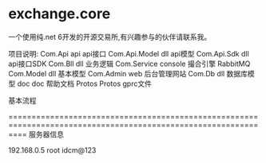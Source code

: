 # exchange.core
一个使用纯.net 6开发的开源交易所,有兴趣参与的伙伴请联系我。

项目说明:
Com.Api                 api         api接口
Com.Api.Model           dll         api模型
Com.Api.Sdk             dll         api接口SDK
Com.Bll                 dll         业务逻辑
Com.Service             console     撮合引擎    RabbitMQ
Com.Model               dll         基本模型
Com.Admin               web         后台管理网站
Com.Db                  dll         数据库模型
doc                     doc         帮助文档
Protos                  Protos      gprc文件




基本流程




================================================================================================================
服务器信息

192.168.0.5
root
idcm@123

